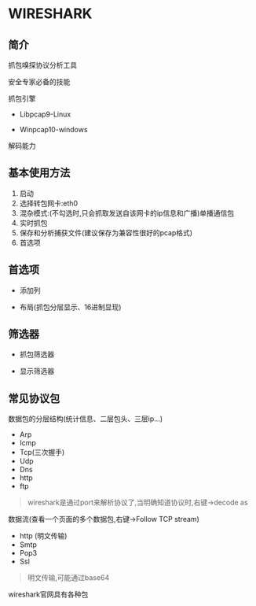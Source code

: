 # WIRESHARK

## 简介

抓包嗅探协议分析工具

安全专家必备的技能

抓包引擎

* Libpcap9-Linux

* Winpcap10-windows

解码能力



## 基本使用方法

1. 启动
2. 选择转包网卡:eth0
3. 混杂模式:(不勾选时,只会抓取发送自该网卡的ip信息和广播)单播通信包
4. 实时抓包
5. 保存和分析捕获文件(建议保存为兼容性很好的pcap格式)
6. 首选项



## 首选项

* 添加列

* 布局(抓包分层显示、16进制显现)



## 筛选器

* 抓包筛选器

* 显示筛选器



## 常见协议包

数据包的分层结构(统计信息、二层包头、三层ip...)

* Arp
* Icmp
* Tcp(三次握手)
* Udp
* Dns
* http
* ftp

> wireshark是通过port来解析协议了,当明确知道协议时,右键→decode as



数据流(查看一个页面的多个数据包,右键→Follow TCP stream)

* http (明文传输)
* Smtp
* Pop3
* Ssl

> 明文传输,可能通过base64

wireshark官网具有各种包



